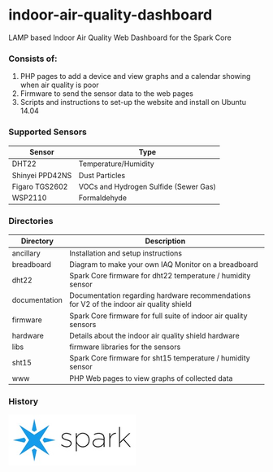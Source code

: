 indoor-air-quality-dashboard
==============================

LAMP based Indoor Air Quality Web Dashboard for the Spark Core

### Consists of:
1. PHP pages to add a device and view graphs and a calendar showing when air quality is poor
2. Firmware to send the sensor data to the web pages
3. Scripts and instructions to set-up the website and install on Ubuntu 14.04

### Supported Sensors
|Sensor         |Type                                  |
|---------------|--------------------------------------|
|DHT22          |Temperature/Humidity                  |
|Shinyei PPD42NS|Dust Particles                        |
|Figaro TGS2602 |VOCs and Hydrogen Sulfide (Sewer Gas) |
|WSP2110        |Formaldehyde                          |

### Directories
|Directory      |Description                                                      |
|---------------|-----------------------------------------------------------------|
|ancillary      |Installation and setup instructions                              |
|breadboard     |Diagram to make your own IAQ Monitor on a breadboard             |
|dht22          |Spark Core firmware for dht22 temperature / humidity sensor      |
|documentation  |Documentation regarding hardware recommendations for V2 of the indoor air quality shield      |
|firmware       |Spark Core firmware for full suite of indoor air quality sensors |
|hardware       |Details about the indoor air quality shield hardware             |
|libs           |firmware libraries for the sensors                               |
|sht15          |Spark Core firmware for sht15 temperature / humidity sensor      |
|www            |PHP Web pages to view graphs of collected data                   |

### History
<a href="http://community.spark.io/t/custom-shield-indoor-air-quality-monitor/121" title="Development evolution of the hardware"><img src="spark.jpg"/></a>
